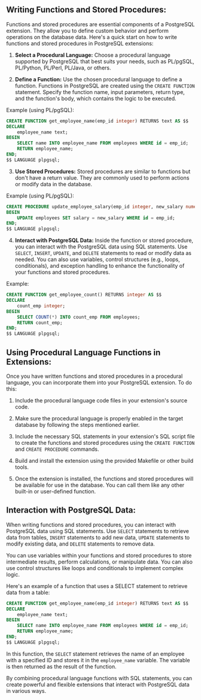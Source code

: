 ## Writing Functions and Stored Procedures: 
Functions and stored procedures are essential components of a PostgreSQL extension. They allow you to define custom behavior and perform operations on the database data. Here's a quick start on how to write functions and stored procedures in PostgreSQL extensions:

1.  **Select a Procedural Language:** Choose a procedural language supported by PostgreSQL that best suits your needs, such as PL/pgSQL, PL/Python, PL/Perl, PL/Java, or others.
    
2.  **Define a Function:** Use the chosen procedural language to define a function. Functions in PostgreSQL are created using the `CREATE FUNCTION` statement. Specify the function name, input parameters, return type, and the function's body, which contains the logic to be executed.
    

Example (using PL/pgSQL):

```sql
CREATE FUNCTION get_employee_name(emp_id integer) RETURNS text AS $$
DECLARE
    employee_name text;
BEGIN
    SELECT name INTO employee_name FROM employees WHERE id = emp_id;
    RETURN employee_name;
END;
$$ LANGUAGE plpgsql;
```

3.  **Use Stored Procedures:** Stored procedures are similar to functions but don't have a return value. They are commonly used to perform actions or modify data in the database.

Example (using PL/pgSQL):

```sql
CREATE PROCEDURE update_employee_salary(emp_id integer, new_salary numeric) AS $$
BEGIN
    UPDATE employees SET salary = new_salary WHERE id = emp_id;
END;
$$ LANGUAGE plpgsql;
```

4.  **Interact with PostgreSQL Data:** Inside the function or stored procedure, you can interact with the PostgreSQL data using SQL statements. Use `SELECT`, `INSERT`, `UPDATE`, and `DELETE` statements to read or modify data as needed. You can also use variables, control structures (e.g., loops, conditionals), and exception handling to enhance the functionality of your functions and stored procedures.

Example:

```sql
CREATE FUNCTION get_employee_count() RETURNS integer AS $$
DECLARE
    count_emp integer;
BEGIN
    SELECT COUNT(*) INTO count_emp FROM employees;
    RETURN count_emp;
END;
$$ LANGUAGE plpgsql;
```

## Using Procedural Language Functions in Extensions: 
Once you have written functions and stored procedures in a procedural language, you can incorporate them into your PostgreSQL extension. To do this:

1.  Include the procedural language code files in your extension's source code.
    
2.  Make sure the procedural language is properly enabled in the target database by following the steps mentioned earlier.
    
3.  Include the necessary SQL statements in your extension's SQL script file to create the functions and stored procedures using the `CREATE FUNCTION` and `CREATE PROCEDURE` commands.
    
4.  Build and install the extension using the provided Makefile or other build tools.
    
5.  Once the extension is installed, the functions and stored procedures will be available for use in the database. You can call them like any other built-in or user-defined function.
    

## Interaction with PostgreSQL Data: 
When writing functions and stored procedures, you can interact with PostgreSQL data using SQL statements. Use `SELECT` statements to retrieve data from tables, `INSERT` statements to add new data, `UPDATE` statements to modify existing data, and `DELETE` statements to remove data.

You can use variables within your functions and stored procedures to store intermediate results, perform calculations, or manipulate data. You can also use control structures like loops and conditionals to implement complex logic.

Here's an example of a function that uses a SELECT statement to retrieve data from a table:

```sql
CREATE FUNCTION get_employee_name(emp_id integer) RETURNS text AS $$
DECLARE
    employee_name text;
BEGIN
    SELECT name INTO employee_name FROM employees WHERE id = emp_id;
    RETURN employee_name;
END;
$$ LANGUAGE plpgsql;
```

In this function, the `SELECT` statement retrieves the name of an employee with a specified ID and stores it in the `employee_name` variable. The variable is then returned as the result of the function.

By combining procedural language functions with SQL statements, you can create powerful and flexible extensions that interact with PostgreSQL data in various ways.
